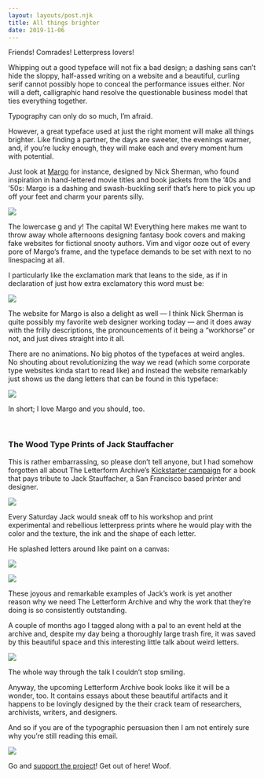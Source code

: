 ```yaml
---
layout: layouts/post.njk
title: All things brighter
date: 2019-11-06
---
```


Friends! Comrades! Letterpress lovers!

Whipping out a good typeface will not fix a bad design; a dashing sans can’t hide the sloppy, half-assed writing on a website and a beautiful, curling serif cannot possibly hope to conceal the performance issues either. Nor will a deft, calligraphic hand resolve the questionable business model that ties everything together.

Typography can only do so much, I’m afraid.

However, a great typeface used at just the right moment will make all things brighter. Like finding a partner, the days are sweeter, the evenings warmer, and, if you’re lucky enough, they will make each and every moment hum with potential.

Just look at [Margo](https://www.futurefonts.xyz/hex/margo) for instance, designed by Nick Sherman, who found inspiration in hand-lettered movie titles and book jackets from the ’40s and ’50s: Margo is a dashing and swash-buckling serif that’s here to pick you up off your feet and charm your parents silly.

![](https://buttondown.s3.us-west-2.amazonaws.com/images/8080486c-8ee2-4e0c-b60e-04aff5c97caf.png)

The lowercase g and y! The capital W! Everything here makes me want to throw away whole afternoons designing fantasy book covers and making fake websites for fictional snooty authors. Vim and vigor ooze out of every pore of Margo’s frame, and the typeface demands to be set with next to no linespacing at all.

I particularly like the exclamation mark that leans to the side, as if in declaration of just how extra exclamatory this word must be:

![](https://buttondown.s3.us-west-2.amazonaws.com/images/0b7f5942-e7ec-4f10-b5a8-305ef4d60232.png)

The website for Margo is also a delight as well — I think Nick Sherman is quite possibly my favorite web designer working today — and it does away with the frilly descriptions, the pronouncements of it being a “workhorse” or not, and just dives straight into it all.

There are no animations. No big photos of the typefaces at weird angles. No shouting about revolutionizing the way we read (which some corporate type websites kinda start to read like) and instead the website remarkably just shows us the dang letters that can be found in this typeface:

![](https://buttondown.s3.us-west-2.amazonaws.com/images/7da623a0-d5ac-4f2b-a2ed-a55fe7dbb994.png)

In short; I love Margo and you should, too.

<br />

### The Wood Type Prints of Jack Stauffacher

This is rather embarrassing, so please don’t tell anyone, but I had somehow forgotten all about The Letterform Archive’s [Kickstarter campaign](https://www.kickstarter.com/projects/letterformarchive/only-on-saturday-the-wood-type-prints-of-jack-stauffacher) for a book that pays tribute to Jack Stauffacher, a San Francisco based printer and designer.

![](https://buttondown.s3.us-west-2.amazonaws.com/images/7893f1c9-15d1-43c6-bf2d-024d485a05b2.jpg)

Every Saturday Jack would sneak off to his workshop and print experimental and rebellious letterpress prints where he would play with the color and the texture, the ink and the shape of each letter.

He splashed letters around like paint on a canvas:

![](https://buttondown.s3.us-west-2.amazonaws.com/images/ca3fbcc6-d43e-4195-a260-7bcaad0f3f0d.jpg)

![](https://buttondown.s3.us-west-2.amazonaws.com/images/bd73c5dd-f1a7-4ad7-80e1-b352b43780db.jpg)

These joyous and remarkable examples of Jack’s work is yet another reason why we need The Letterform Archive and why the work that they’re doing is so consistently outstanding.

A couple of months ago I tagged along with a pal to an event held at the archive and, despite my day being a thoroughly large trash fire, it was saved by this beautiful space and this interesting little talk about weird letters.

![](https://buttondown.s3.us-west-2.amazonaws.com/images/6841c168-15b5-4ae8-af36-ff2b7a30b131.jpeg)

The whole way through the talk I couldn’t stop smiling.

Anyway, the upcoming Letterform Archive book looks like it will be a wonder, too. It contains essays about these beautiful artifacts and it happens to be lovingly designed by the their crack team of researchers, archivists, writers, and designers.

And so if you are of the typographic persuasion then I am not entirely sure why you’re still reading this email.

![](https://buttondown.s3.us-west-2.amazonaws.com/images/93648096-eac9-4620-87be-b496958d7ea2.jpg)

Go and [support the project](https://www.kickstarter.com/projects/letterformarchive/only-on-saturday-the-wood-type-prints-of-jack-stauffacher)! Get out of here! Woof.
